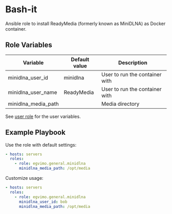 # Bash-it

Ansible role to install ReadyMedia (formerly known as MiniDLNA) as Docker container.

## Role Variables

| Variable            | Default value | Description                    |
| ------------------- | ------------- | ------------------------------ |
| minidlna_user_id    | minidlna      | User to run the container with |
| minidlna_user_name  | ReadyMedia    | User to run the container with |
| minidlna_media_path |               | Media directory                |

See [user role](../user/README.md) for the user variables.

## Example Playbook

Use the role with default settings:

```yml
- hosts: servers
  roles:
    - role: egvimo.general.minidlna
      minidlna_media_path: /opt/media
```

Customize usage:

```yml
- hosts: servers
  roles:
    - role: egvimo.general.minidlna
      minidlna_user_id: bob
      minidlna_media_path: /opt/media
```
